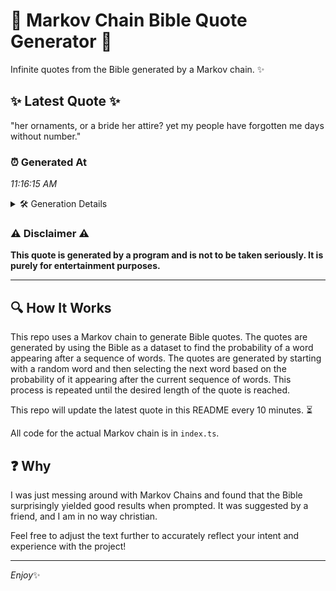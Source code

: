 # 📖 Markov Chain Bible Quote Generator 📖

Infinite quotes from the Bible generated by a Markov chain. ✨

## ✨ Latest Quote ✨
"her ornaments, or a bride her attire? yet my people have forgotten me days without number."

### ⏰ Generated At
*11:16:15 AM*

<details>
    <summary>🛠️ Generation Details</summary>
    <p>
        <strong>🌱 Seed:</strong> her<br>
        <strong>🔄 Iterations:</strong> 15<br>
        <strong>📜 Context History:</strong><br>[ her ]: ornaments,<br>[ her, ornaments, ]: or<br>[ her, ornaments,, or ]: a<br>[ her, ornaments,, or, a ]: bride<br>[ her, ornaments,, or, a, bride ]: her<br>[ her, ornaments,, or, a, bride, her ]: attire?<br>[ ornaments,, or, a, bride, her, attire? ]: yet<br>[ or, a, bride, her, attire?, yet ]: my<br>[ a, bride, her, attire?, yet, my ]: people<br>[ bride, her, attire?, yet, my, people ]: have<br>[ her, attire?, yet, my, people, have ]: forgotten<br>[ attire?, yet, my, people, have, forgotten ]: me<br>[ yet, my, people, have, forgotten, me ]: days<br>[ my, people, have, forgotten, me, days ]: without<br>[ people, have, forgotten, me, days, without ]: number.<br>
    </p>
</details>

### ⚠️ Disclaimer ⚠️
**This quote is generated by a program and is not to be taken seriously. It is purely for entertainment purposes.**

---

## 🔍 How It Works

This repo uses a Markov chain to generate Bible quotes. The quotes are generated by using the Bible as a dataset to find the probability of a word appearing after a sequence of words. The quotes are generated by starting with a random word and then selecting the next word based on the probability of it appearing after the current sequence of words. This process is repeated until the desired length of the quote is reached.

This repo will update the latest quote in this README every 10 minutes. ⏳

All code for the actual Markov chain is in `index.ts`.

## ❓ Why

I was just messing around with Markov Chains and found that the Bible surprisingly yielded good results when prompted. 
It was suggested by a friend, and I am in no way christian.

Feel free to adjust the text further to accurately reflect your intent and experience with the project!

---

*Enjoy*✨
